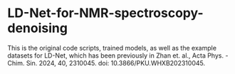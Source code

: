 # LD-Net-for-NMR-spectroscopy-denoising

This is the original code scripts, trained models, as well as the example datasets for LD-Net, which has been previously in Zhan et. al., Acta Phys. -Chim. Sin. 2024, 40, 2310045. doi: 10.3866/PKU.WHXB202310045.
